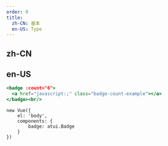```yaml
---
order: 0
title:
  zh-CN: 基本
  en-US: Type
---
```


## zh-CN



## en-US


````jsx
<badge :count="6">
  <a href="javascript:;" class="badge-count-example"></a>
</badge><br/>


````

````vue-script
new Vue({
    el: 'body',
    components: {
        badge: atui.Badge
    }
})
````
